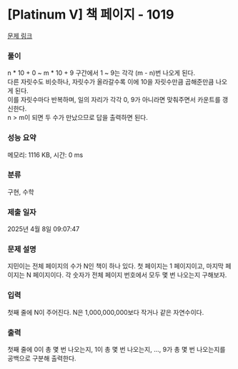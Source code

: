 # [Platinum V] 책 페이지 - 1019 

[문제 링크](https://www.acmicpc.net/problem/1019) 

### 풀이

n * 10 + 0 ~ m * 10 + 9 구간에서 1 ~ 9는 각각 (m - n)번 나오게 된다.</br>
다른 자릿수도 비슷하나, 자릿수가 올라갈수록 이에 10을 자릿수만큼 곱해준만큼 나오게 된다.</br>
이를 자릿수마다 반복하며, 일의 자리가 각각 0, 9가 아니라면 맞춰주면서 카운트를 갱신한다.</br>
n > m이 되면 두 수가 만났으므로 답을 출력하면 된다.</br>

### 성능 요약

메모리: 1116 KB, 시간: 0 ms

### 분류

구현, 수학

### 제출 일자

2025년 4월 8일 09:07:47

### 문제 설명

<p>지민이는 전체 페이지의 수가 N인 책이 하나 있다. 첫 페이지는 1 페이지이고, 마지막 페이지는 N 페이지이다. 각 숫자가 전체 페이지 번호에서 모두 몇 번 나오는지 구해보자.</p>

### 입력 

 <p>첫째 줄에 N이 주어진다. N은 1,000,000,000보다 작거나 같은 자연수이다.</p>

### 출력 

 <p>첫째 줄에 0이 총 몇 번 나오는지, 1이 총 몇 번 나오는지, ..., 9가 총 몇 번 나오는지를 공백으로 구분해 출력한다.</p>
